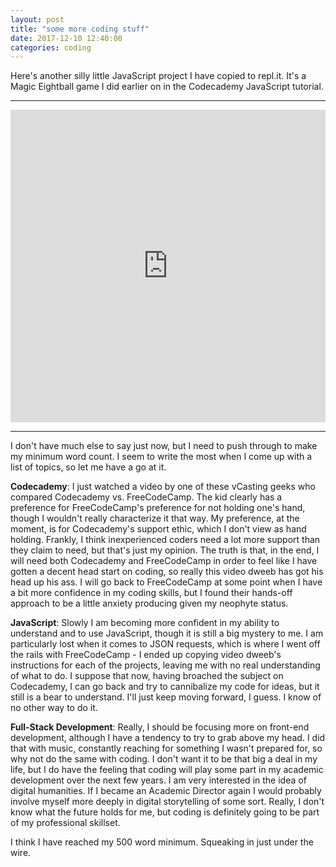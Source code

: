 ```yaml
---
layout: post
title: "some more coding stuff"
date: 2017-12-10 12:40:00
categories: coding
---
```

Here's another silly little JavaScript project I have copied to repl.it. It's a Magic Eightball game I did earlier on in the Codecademy JavaScript tutorial.

---

<iframe height="500px" width="100%" src="https://repl.it/@jgCarroll/magicEightBall?lite=true" scrolling="no" frameborder="yes" allowtransparency="true" allowfullscreen="true" sandbox="allow-forms allow-pointer-lock allow-popups allow-same-origin allow-scripts allow-modals" width="100%" ></iframe>

---

I don't have much else to say just now, but I need to push through to make my minimum word count. I seem to write the most when I come up with a list of topics, so let me have a go at it.

**Codecademy**: I just watched a video by one of these vCasting geeks who compared Codecademy vs. FreeCodeCamp. The kid clearly has a preference for FreeCodeCamp's preference for not holding one's hand, though I wouldn't really characterize it that way. My preference, at the moment, is for Codecademy's support ethic, which I don't view as hand holding. Frankly, I think inexperienced coders need a lot more support than they claim to need, but that's just my opinion. The truth is that, in the end, I will need both Codecademy and FreeCodeCamp in order to feel like I have gotten a decent head start on coding, so really this video dweeb has got his head up his ass. I will go back to FreeCodeCamp at some point when I have a bit more confidence in my coding skills, but I found their hands-off approach to be a little anxiety producing given my neophyte status.

**JavaScript**: Slowly I am becoming more confident in my ability to understand and to use JavaScript, though it is still a big mystery to me. I am particularly lost when it comes to JSON requests, which is where I went off the rails with FreeCodeCamp - I ended up copying video dweeb's instructions for each of the projects, leaving me with no real understanding of what to do. I suppose that now, having broached the subject on Codecademy, I can go back and try to cannibalize my code for ideas, but it still is a bear to understand. I'll just keep moving forward, I guess. I know of no other way to do it.

**Full-Stack Development**: Really, I should be focusing more on front-end development, although I have a tendency to try to grab above my head. I did that with music, constantly reaching for something I wasn't prepared for, so why not do the same with coding. I don't want it to be that big a deal in my life, but I do have the feeling that coding will play some part in my academic development over the next few years. I am very interested in the idea of digital humanities. If I became an Academic Director again I would probably involve myself more deeply in digital storytelling of some sort. Really, I don't know what the future holds for me, but coding is definitely going to be part of my professional skillset.

I think I have reached my 500 word minimum. Squeaking in just under the wire.

